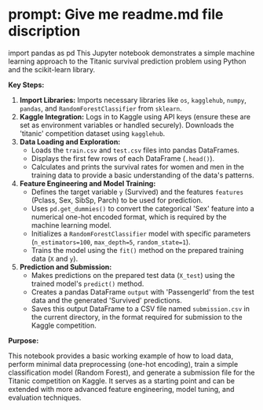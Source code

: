 # prompt: Give me readme.md file discription

import pandas as pd
This Jupyter notebook demonstrates a simple machine learning approach to the Titanic survival prediction problem using Python and the scikit-learn library.

**Key Steps:**

1.  **Import Libraries:** Imports necessary libraries like `os`, `kagglehub`, `numpy`, `pandas`, and `RandomForestClassifier` from `sklearn`.
2.  **Kaggle Integration:** Logs in to Kaggle using API keys (ensure these are set as environment variables or handled securely). Downloads the 'titanic' competition dataset using `kagglehub`.
3.  **Data Loading and Exploration:**
    *   Loads the `train.csv` and `test.csv` files into pandas DataFrames.
    *   Displays the first few rows of each DataFrame (`.head()`).
    *   Calculates and prints the survival rates for women and men in the training data to provide a basic understanding of the data's patterns.
4.  **Feature Engineering and Model Training:**
    *   Defines the target variable `y` (Survived) and the features `features` (Pclass, Sex, SibSp, Parch) to be used for prediction.
    *   Uses `pd.get_dummies()` to convert the categorical 'Sex' feature into a numerical one-hot encoded format, which is required by the machine learning model.
    *   Initializes a `RandomForestClassifier` model with specific parameters (`n_estimators=100`, `max_depth=5`, `random_state=1`).
    *   Trains the model using the `fit()` method on the prepared training data (`X` and `y`).
5.  **Prediction and Submission:**
    *   Makes predictions on the prepared test data (`X_test`) using the trained model's `predict()` method.
    *   Creates a pandas DataFrame `output` with 'PassengerId' from the test data and the generated 'Survived' predictions.
    *   Saves this output DataFrame to a CSV file named `submission.csv` in the current directory, in the format required for submission to the Kaggle competition.

**Purpose:**

This notebook provides a basic working example of how to load data, perform minimal data preprocessing (one-hot encoding), train a simple classification model (Random Forest), and generate a submission file for the Titanic competition on Kaggle. It serves as a starting point and can be extended with more advanced feature engineering, model tuning, and evaluation techniques.